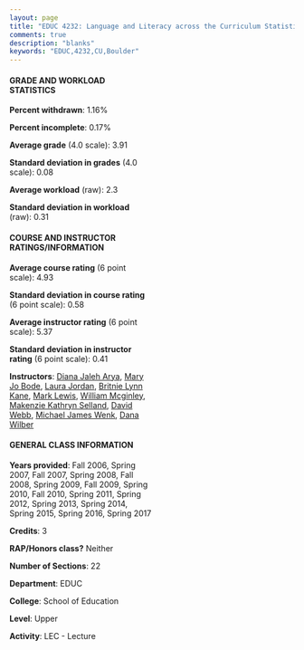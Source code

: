 ```yaml
---
layout: page
title: "EDUC 4232: Language and Literacy across the Curriculum Statistics"
comments: true
description: "blanks"
keywords: "EDUC,4232,CU,Boulder"
---
```

<head>
<script src="https://ajax.googleapis.com/ajax/libs/jquery/2.1.3/jquery.min.js"></script>
<script src="https://dl.dropboxusercontent.com/s/pc42nxpaw1ea4o9/highcharts.js?dl=0"></script>
<!-- <script src="../assets/js/highcharts.js"></script> -->
<style type="text/css">@font-face {
	font-family: "Bebas Neue";
	src: url(https://www.filehosting.org/file/details/544349/BebasNeue Regular.otf) format("opentype");
	}
	h1.Bebas { 
		font-family: "Bebas Neue", Verdana, Tahoma;
	}
</style>
</head>
<body>
	<div id="container" style="float: right; width: 45%; height: 88%; margin-left: 2.5%; margin-right: 2.5%;"></div>
	<script language="JavaScript">
		$(document).ready(function() {
		var chart = {type: 'column'};
		var title = {text: 'Grade Distribution'};
		var xAxis = {categories: ['A','B','C','D','F'],crosshair: true};
		var yAxis = {min: 0,title: {text: 'Percentage'}};
		var tooltip = {headerFormat: '<center><b><span style="font-size:20px">{point.key}</span></b></center>',
		               pointFormat: '<td style="padding:0"><b>{point.y:.1f}%</b></td>',
		               footerFormat: '</table>',shared: true,useHTML: true};
		var plotOptions = {column: {pointPadding: 0.0,borderWidth: 0}};  
		var credits = {enabled: false};var series= [{name: 'Percent',data: [94.63,4.64,0.38,0.0,0.36,]}];
		var json = {};
		json.chart = chart;
		json.title = title;
		json.tooltip = tooltip;
		json.xAxis = xAxis;
		json.yAxis = yAxis;  
		json.series = series;
		json.plotOptions = plotOptions;  
		json.credits = credits;
		$('#container').highcharts(json);
	});
	</script>
</body>
			   
#### GRADE AND WORKLOAD STATISTICS

**Percent withdrawn**: 1.16%

**Percent incomplete**: 0.17%

**Average grade** (4.0 scale): 3.91

**Standard deviation in grades** (4.0 scale): 0.08

**Average workload** (raw): 2.3

**Standard deviation in workload** (raw): 0.31

#### COURSE AND INSTRUCTOR RATINGS/INFORMATION

**Average course rating** (6 point scale): 4.93

**Standard deviation in course rating** (6 point scale): 0.58

**Average instructor rating** (6 point scale): 5.37

**Standard deviation in instructor rating** (6 point scale): 0.41

**Instructors**: <a href='../../instructors/Diana_Jaleh_Arya'>Diana Jaleh Arya</a>, <a href='../../instructors/Mary_Jo_Bode'>Mary Jo Bode</a>, <a href='../../instructors/Laura_Jordan'>Laura Jordan</a>, <a href='../../instructors/Britnie_Lynn_Kane'>Britnie Lynn Kane</a>, <a href='../../instructors/Mark_Lewis'>Mark Lewis</a>, <a href='../../instructors/William_Mcginley'>William Mcginley</a>, <a href='../../instructors/Makenzie_Kathryn_Selland'>Makenzie Kathryn Selland</a>, <a href='../../instructors/David_Webb'>David Webb</a>, <a href='../../instructors/Michael_James_Wenk'>Michael James Wenk</a>, <a href='../../instructors/Dana_Wilber'>Dana Wilber</a>

#### GENERAL CLASS INFORMATION

**Years provided**: Fall 2006, Spring 2007, Fall 2007, Spring 2008, Fall 2008, Spring 2009, Fall 2009, Spring 2010, Fall 2010, Spring 2011, Spring 2012, Spring 2013, Spring 2014, Spring 2015, Spring 2016, Spring 2017

**Credits**: 3

**RAP/Honors class?** Neither

**Number of Sections**: 22

**Department**: EDUC

**College**: School of Education

**Level**: Upper

**Activity**: LEC - Lecture
